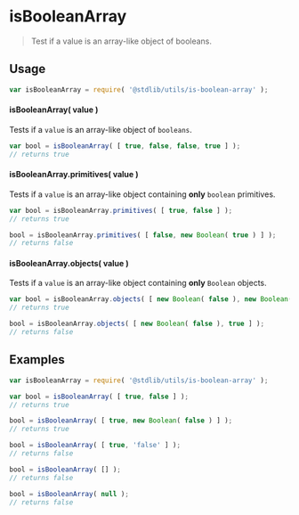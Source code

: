 # isBooleanArray

> Test if a value is an array-like object of booleans.


<section class="usage">

## Usage

``` javascript
var isBooleanArray = require( '@stdlib/utils/is-boolean-array' );
```

#### isBooleanArray( value )

Tests if a `value` is an array-like object of `booleans`.

``` javascript
var bool = isBooleanArray( [ true, false, false, true ] );
// returns true
```

#### isBooleanArray.primitives( value )

Tests if a `value` is an array-like object containing __only__ `boolean` primitives.

``` javascript
var bool = isBooleanArray.primitives( [ true, false ] );
// returns true

bool = isBooleanArray.primitives( [ false, new Boolean( true ) ] );
// returns false
```

#### isBooleanArray.objects( value )

Tests if a `value` is an array-like object containing __only__ `Boolean` objects.

``` javascript
var bool = isBooleanArray.objects( [ new Boolean( false ), new Boolean( true ) ] );
// returns true

bool = isBooleanArray.objects( [ new Boolean( false ), true ] );
// returns false
```

</section>

<!-- /.usage -->


<section class="examples">

## Examples

``` javascript
var isBooleanArray = require( '@stdlib/utils/is-boolean-array' );

var bool = isBooleanArray( [ true, false ] );
// returns true

bool = isBooleanArray( [ true, new Boolean( false ) ] );
// returns true

bool = isBooleanArray( [ true, 'false' ] );
// returns false

bool = isBooleanArray( [] );
// returns false

bool = isBooleanArray( null );
// returns false
```

</section>

<!-- /.examples -->


<section class="links">

</section>

<!-- /.links -->
